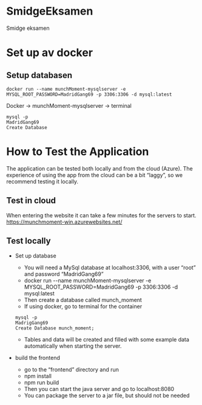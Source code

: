 # SmidgeEksamen
Smidge eksamen

# Set up av docker
## Setup databasen
```
docker run --name munchMoment-mysqlserver -e MYSQL_ROOT_PASSWORD=MadridGang69 -p 3306:3306 -d mysql:latest
```
Docker -> munchMoment-mysqlserver -> terminal

```
mysql -p
MadridGang69
Create Database 
```

# How to Test the Application
The application can be tested both locally and from the cloud (Azure). The experience of using the app from the cloud can be a bit “laggy”, so we recommend testing it locally.
## Test in cloud
When entering the website it can take a few minutes for the servers to start.
https://munchmoment-win.azurewebsites.net/
## Test locally
* Set up database
    * You will need a MySql database at localhost:3306, with a user “root” and password “MadridGang69”
    * docker run --name munchMoment-mysqlserver -e MYSQL_ROOT_PASSWORD=MadridGang69 -p 3306:3306 -d mysql:latest
    * Then create a database called munch_moment
    * If using docker, go to terminal for the container
    ```
    mysql -p
    MadrigGang69
    Create Database munch_moment;
  ```

    * Tables and data will be created and filled with some example data automatically when starting the server.
* build the frontend
  * go to the “frontend” directory and run
  * npm install
  * npm run build
  * Then you can start the java server and go to localhost:8080
  * You can package the server to a jar file, but should not be needed
